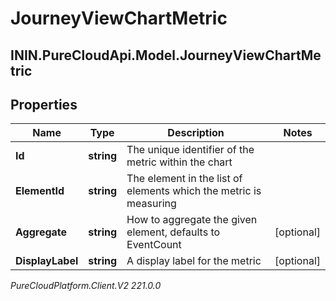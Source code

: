 # JourneyViewChartMetric

## ININ.PureCloudApi.Model.JourneyViewChartMetric

## Properties

|Name | Type | Description | Notes|
|------------ | ------------- | ------------- | -------------|
| **Id** | **string** | The unique identifier of the metric within the chart | |
| **ElementId** | **string** | The element in the list of elements which the metric is measuring | |
| **Aggregate** | **string** | How to aggregate the given element, defaults to EventCount | [optional] |
| **DisplayLabel** | **string** | A display label for the metric | [optional] |



_PureCloudPlatform.Client.V2 221.0.0_
